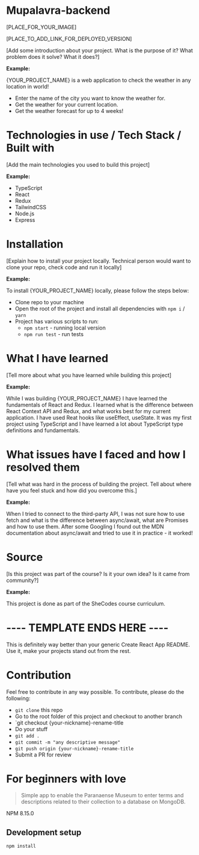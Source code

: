 # Mupalavra-backend

[PLACE_FOR_YOUR_IMAGE]

[PLACE_TO_ADD_LINK_FOR_DEPLOYED_VERSION]

[Add some introduction about your project. What is the purpose of it? What problem does it solve? What it does?]

**Example:**

  {YOUR_PROJECT_NAME} is a web application to check the weather in any location in world! 
  - Enter the name of the city you want to know the weather for. 
  - Get the weather for your current location.
  - Get the weather forecast for up to 4 weeks!

# Technologies in use / Tech Stack / Built with

[Add the main technologies you used to build this project]

**Example:**

  - TypeScript
  - React
  - Redux
  - TailwindCSS
  - Node.js
  - Express

# Installation

[Explain how to install your project locally. Technical person would want to clone your repo, check code and run it locally]

**Example:**

To install {YOUR_PROJECT_NAME} locally, please follow the steps below:
  - Clone repo to your machine
  - Open the root of the project and install all dependencies with `npm i` / `yarn`
  - Project has various scripts to run:
    - `npm start` - running local version
    - `npm run test` - run tests

# What I have learned

[Tell more about what you have learned while building this project]

**Example:**

While I was building {YOUR_PROJECT_NAME} I have learned the fundamentals of React and Redux. I learned what is the difference between React Context API and Redux, and what works best for my current application. I have used Reat hooks like useEffect, useState. It was my first project using TypeScript and I have learned a lot about TypeScript type definitions and fundamentals.

# What issues have I faced and how I resolved them

[Tell what was hard in the process of building the project. Tell about where have you feel stuck and how did you overcome this.]

**Example:**

When I tried to connect to the third-party API, I was not sure how to use fetch and what is the difference between async/await, what are Promises and how to use them. After some Googling I found out the MDN documentation about async/await and tried to use it in practice - it worked! 

# Source

[Is this project was part of the course? Is it your own idea? Is it came from community?]

**Example:**

This project is done as part of the SheCodes course curriculum. 


# ---- TEMPLATE ENDS HERE ---- 

This is definitely way better than your generic Create React App README. Use it, make your projects stand out from the rest. 

# Contribution

Feel free to contribute in any way possible. To contribute, please do the following:

- `git clone` this repo
- Go to the root folder of this project and checkout to another branch
- `git checkout {your-nickname}-rename-title
- Do your stuff
- `git add .`
- `git commit -m "any descriptive message"`
- `git push origin {your-nickname}-rename-title`
- Submit a PR for review

# For beginners with love


> Simple app to enable the Paranaense Museum to enter terms and descriptions related to their collection to a database on MongoDB.

NPM 8.15.0

## Development setup

```sh
npm install
```



